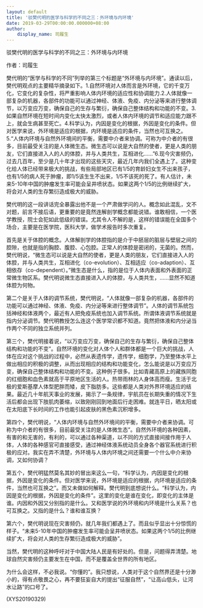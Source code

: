 ```yaml
---
layout: default
title: '驳樊代明的医学与科学的不同之三：外环境与内环境'
date: 2019-03-29T00:00:00.000000+08:00
author:
    display_name: 司履生
---
```


驳樊代明的医学与科学的不同之三：外环境与内环境

作者：司履生

樊代明的“医学与科学的不同”列举的第三个标题是“外环境与内环境”。通读以后，樊代明观点的主要精华摘录如下。1.自然环境对人体而言是外环境，它的千变万化，它变化的复杂性，将严重影响人体内环境的适应性和协调能力.2.人体就像一部复杂的机器，各部件的功能可以通过神经、体液、免疫、内分泌等来进行整体调节，以万变应万变，确保自己的生存与繁衍，确保自己整体结构和功能的不变。3.如果自然环境在短时间内变化太快太激烈，或者人体内环境的调节和适应能力跟不上，就会生病甚至死亡。4.科学认为，内因是变化的根据，外因是变化的条件。但对医学来说，外环境是适应的根据，内环境是适应的条件，当然也可互换之。5.“人体内环境与自然外环境间的平衡，需要中介者来协调。可称为中介者的有很多，目前最受关注的是人体微生态。微生态可以说是大自然的使者，更是人类的朋友，它们直接进入人的人的体腔，并与人类共生，互相进化……”6.现今灾害频仍，过去几百年，至少是几十年才出现的这些天灾，最近几年内我们全遇上了。这种变化给人体已经带来极大的挑战，有些局部地区已有1/5的育龄妇女生不出来孩子，也有1/5的病人死于肿瘤，即1/5该生生不出来，1/5不该死的死了。有人估计，未来5-10年中国的肿瘤发生率可能会呈井喷状态。如果这两个1/5的比例继续扩大，将会对人类的生存繁衍造成极大的威胁。

樊代明的这一段讲话完全暴露出他不是一个严肃做学问的人。概念如此混乱，文不对题，前言不接后语，更重要的是竟然连解剖学概念都能说错。谁敢相信，一个医学教授，院士会犯如此低级的错误。尤其令人不解的是，这样的错误能在全国多个场合，主要是在医学院，医科大学，做学术报告时多次重复。

首先是关于体腔的概念。人体解剖学的体腔指的是介于中胚层的脏层与壁层之间的腔隙，也就是指的胸腔、腹腔、心包腔。正常人的体腔是密闭的，无菌的。然而，樊代明说，“微生态可以说是大自然的使者，更是人类的朋友，它们直接进入人的体腔，并与人类共生，互相进化（co-evolution）、互相适应（co-adaption）、互相依存（co-dependent）。”微生态是什么，指的是位于人体内表面和外表面的正常微生物区系。樊代明说微生态直接进入人的体腔，与人类共生，……显然不知道体腔为何物。

第二个是关于人体的调节系统，樊代明说，“人体就像一部复杂的机器，各部件的功能可以通过神经、体液、免疫、内分泌等来进行整体调节”。人体的调节系统包括神经和体液两个，最近有人把免疫系统也加入调节系统。所谓体液调节系统就是指内分泌调节。樊代明教授怎么连这个医学常识都不知道。竟然把体液和内分泌当作两个不同的独立系统并列。

第三个，樊代明接着说，“以万变应万变，确保自己的生存与繁衍，确保自己整体结构和功能的不变”。自然环境的变化对人体个人和群体都是一个巨大的挑战，人体在应对这个挑战的过程中，必然从表遗传学，遗传学，细胞学，乃至整体水平上做出相应的积极的调整，从而出现相应的结构和功能变化，怎么能说是以万变应万变，确保自己整体结构和功能的不变。这种例子很多。比如青藏高原上的藏族同胞的红细胞和血色素就高于平原地区生活的人。热带雨林的人身体高而瘦。生活于北极的爱斯基摩人体型肥胖而矮，皮下脂肪多。这些都是人类对外界环境适应的结果。最近几十年航天事业的发展，揭示了一条规律，宇航员在长期失重的情况下生活后都会出现下肢肌肉萎缩，以致刚刚回到地面后行走困难。就连平日，晒太阳或在太阳底下长时间的工作也能引起皮肤的黑色素沉积增多。

第四个，樊代明说，“人体内环境与自然外环境间的平衡，需要中介者来协调。可称为中介者的有很多，目前最受关注的是人体微生态”。自然外环境的各种因素，有害的和无害的，有利的，可以通过各种渠道，以不同的方式直接间接作用于人体，人体的各种感官可直接感受，通过神经体液系统动员全身各个器官系统进行积极的应对。我实在弄不清楚，外环境与人体内环境之间还需要一个什么中介来协调，又如何协调？

第五个，樊代明猛然莫名其妙的冒出来这么一句，“科学认为，内因是变化的根据，外因是变化的条件。但对医学来说，外环境是适应的根据，内环境是适应的条件，当然也可互换之”。而又未做如何解释。樊代明到底想说什么。“科学认为，内因是变化的根据，外因是变化的条件”。这里的变化是谁在变化，即变化的主体是谁。内因和外因又分别指的是什么。又和医学说的外环境和内环境是什么关系？也可互换之。又指的是什么？谁和谁互换？

第六个，樊代明说现在灾害频仍，就几年我们都遇上了。而且似乎显出十分惊慌的样子。“未来5-10年中国的肿瘤发生率可能会呈井喷状态。如果这两个1/5的比例继续扩大，将会对人类的生存繁衍造成极大的威胁”。

当然，樊代明的这种呼吁对于中国大陆人民是有好处的。但是，问题得弄清楚。地球自然灾害频仍主要发生在中国，而不是覆盖全世界的所有地区。

为什么会这样，不必我说。“你懂的”。我只想说，人类对于这个自然界还是十分渺小的，得有点敬畏之心，再不要狂妄自大的提出“征服自然”，“让高山低头，让河水让路”的口号了。

(XYS20190329)

